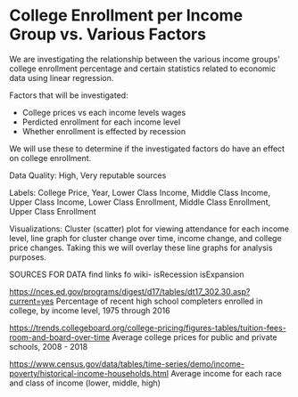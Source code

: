 # College Enrollment per Income Group vs. Various Factors

We are investigating the relationship between the various income groups' college enrollment percentage and certain statistics related to economic data using linear regression.

Factors that will be investigated:
- College prices vs each income levels wages
- Perdicted enrollment for each income level
- Whether enrollment is effected by recession 

We will use these to determine if the investigated factors do have an effect on college enrollment.

Data Quality: High, Very reputable sources

Labels: College Price, Year, Lower Class Income, Middle Class Income, Upper Class Income, Lower Class Enrollment, Middle Class Enrollment, Upper Class Enrollment

Visualizations: Cluster (scatter) plot for viewing attendance for each income level, line graph for cluster change over time, income change, and college price changes. Taking this we will overlay these line graphs for analysis purposes.

SOURCES FOR DATA
find links fo wiki- isRecession isExpansion

https://nces.ed.gov/programs/digest/d17/tables/dt17_302.30.asp?current=yes
Percentage of recent high school completers enrolled in college, by income level, 1975 through 2016

https://trends.collegeboard.org/college-pricing/figures-tables/tuition-fees-room-and-board-over-time
Average college prices for public and private schools, 2008 - 2018

https://www.census.gov/data/tables/time-series/demo/income-poverty/historical-income-households.html
Average income for each race and class of income (lower, middle, high)
